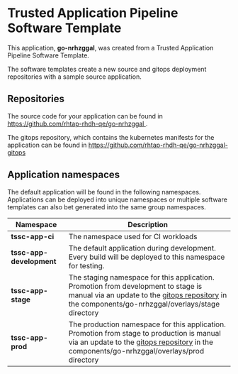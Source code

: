 # Trusted Application Pipeline Software Template

This application, **go-nrhzggal**, was created from a Trusted Application Pipeline Software Template.

The software templates create a new source and gitops deployment repositories with a sample source application. 

## Repositories

The source code for your application can be found in [https://github.com/rhtap-rhdh-qe/go-nrhzggal ](https://github.com/rhtap-rhdh-qe/go-nrhzggal ).
 
The gitops repository, which contains the kubernetes manifests for the application can be found in 
[https://github.com/rhtap-rhdh-qe/go-nrhzggal-gitops ](https://github.com/rhtap-rhdh-qe/go-nrhzggal-gitops ) 

## Application namespaces 

The default application will be found in the following namespaces. Applications can be deployed into unique namespaces or multiple software templates can also bet generated into the same group namespaces.  

|  Namespace   |  Description   |  
| -------- | -------- |
| **tssc-app-ci** | The namespace used for CI workloads |
| **tssc-app-development** | The default application during development. Every build will be deployed to this namespace for testing. |
| **tssc-app-stage** | The staging namespace for this application. Promotion from development to stage is manual via an update to the [gitops repository](https://github.com/rhtap-rhdh-qe/go-nrhzggal-gitops ) in the components/go-nrhzggal/overlays/stage directory |
| **tssc-app-prod** | The production namespace for this application. Promotion from stage to production is manual via an update to the [gitops repository](https://github.com/rhtap-rhdh-qe/go-nrhzggal-gitops ) in the components/go-nrhzggal/overlays/prod directory |